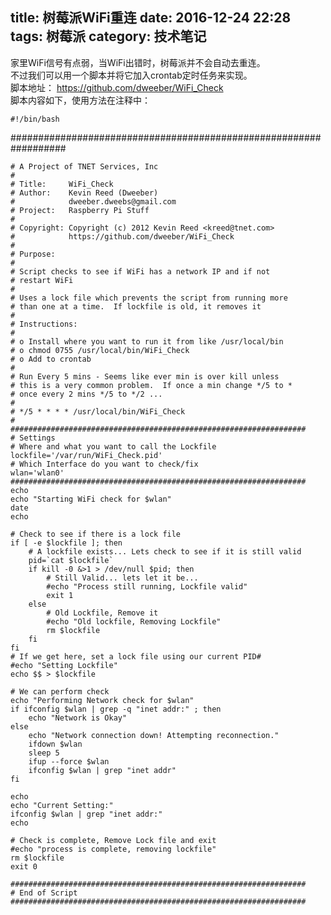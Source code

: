 title:  树莓派WiFi重连 
date: 2016-12-24 22:28
tags: 树莓派
category: 技术笔记
---

家里WiFi信号有点弱，当WiFi出错时，树莓派并不会自动去重连。  
不过我们可以用一个脚本并将它加入crontab定时任务来实现。  
脚本地址： [ https://github.com/dweeber/WiFi_Check
](https://github.com/dweeber/WiFi_Check)  
脚本内容如下，使用方法在注释中：

    
    
    #!/bin/bash
<!--more-->    ##################################################################
    # A Project of TNET Services, Inc
    #
    # Title:     WiFi_Check
    # Author:    Kevin Reed (Dweeber)
    #            dweeber.dweebs@gmail.com
    # Project:   Raspberry Pi Stuff
    #
    # Copyright: Copyright (c) 2012 Kevin Reed <kreed@tnet.com>
    #            https://github.com/dweeber/WiFi_Check
    #
    # Purpose:
    #
    # Script checks to see if WiFi has a network IP and if not
    # restart WiFi
    #
    # Uses a lock file which prevents the script from running more
    # than one at a time.  If lockfile is old, it removes it
    #
    # Instructions:
    #
    # o Install where you want to run it from like /usr/local/bin
    # o chmod 0755 /usr/local/bin/WiFi_Check
    # o Add to crontab
    #
    # Run Every 5 mins - Seems like ever min is over kill unless
    # this is a very common problem.  If once a min change */5 to *
    # once every 2 mins */5 to */2 ... 
    #
    # */5 * * * * /usr/local/bin/WiFi_Check 
    #
    ##################################################################
    # Settings
    # Where and what you want to call the Lockfile
    lockfile='/var/run/WiFi_Check.pid'
    # Which Interface do you want to check/fix
    wlan='wlan0'
    ##################################################################
    echo
    echo "Starting WiFi check for $wlan"
    date
    echo 
    
    # Check to see if there is a lock file
    if [ -e $lockfile ]; then
        # A lockfile exists... Lets check to see if it is still valid
        pid=`cat $lockfile`
        if kill -0 &>1 > /dev/null $pid; then
            # Still Valid... lets let it be...
            #echo "Process still running, Lockfile valid"
            exit 1
        else
            # Old Lockfile, Remove it
            #echo "Old lockfile, Removing Lockfile"
            rm $lockfile
        fi
    fi
    # If we get here, set a lock file using our current PID#
    #echo "Setting Lockfile"
    echo $$ > $lockfile
    
    # We can perform check
    echo "Performing Network check for $wlan"
    if ifconfig $wlan | grep -q "inet addr:" ; then
        echo "Network is Okay"
    else
        echo "Network connection down! Attempting reconnection."
        ifdown $wlan
        sleep 5
        ifup --force $wlan
        ifconfig $wlan | grep "inet addr"
    fi
    
    echo 
    echo "Current Setting:"
    ifconfig $wlan | grep "inet addr:"
    echo
    
    # Check is complete, Remove Lock file and exit
    #echo "process is complete, removing lockfile"
    rm $lockfile
    exit 0
    
    ##################################################################
    # End of Script
    ##################################################################

